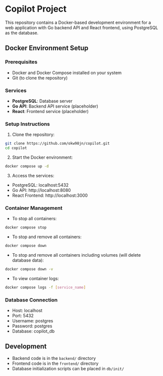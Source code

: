 # Copilot Project

This repository contains a Docker-based development environment for a web application with Go backend API and React frontend, using PostgreSQL as the database.

## Docker Environment Setup

### Prerequisites

- Docker and Docker Compose installed on your system
- Git (to clone the repository)

### Services

- **PostgreSQL**: Database server
- **Go API**: Backend API service (placeholder)
- **React**: Frontend service (placeholder)

### Setup Instructions

1. Clone the repository:

```bash
git clone https://github.com/okw98jn/copilot.git
cd copilot
```

2. Start the Docker environment:

```bash
docker compose up -d
```

3. Access the services:

- PostgreSQL: localhost:5432
- Go API: http://localhost:8080
- React Frontend: http://localhost:3000

### Container Management

- To stop all containers:

```bash
docker compose stop
```

- To stop and remove all containers:

```bash
docker compose down
```

- To stop and remove all containers including volumes (will delete database data):

```bash
docker compose down -v
```

- To view container logs:

```bash
docker compose logs -f [service_name]
```

### Database Connection

- Host: localhost
- Port: 5432
- Username: postgres
- Password: postgres
- Database: copilot_db

## Development

- Backend code is in the `backend/` directory
- Frontend code is in the `frontend/` directory
- Database initialization scripts can be placed in `db/init/`

